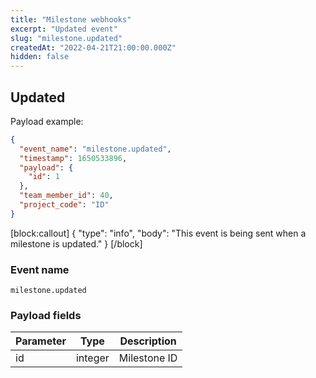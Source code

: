 ```yaml
---
title: "Milestone webhooks"
excerpt: "Updated event"
slug: "milestone.updated"
createdAt: "2022-04-21T21:00:00.000Z"
hidden: false
---
```


## Updated

Payload example:

```json
{
  "event_name": "milestone.updated",
  "timestamp": 1650533896,
  "payload": {
    "id": 1
  },
  "team_member_id": 40,
  "project_code": "ID"
}
```
[block:callout]
{
  "type": "info",
  "body": "This event is being sent when a milestone is updated."
}
[/block]

### Event name

`milestone.updated`

### Payload fields

| Parameter | Type | Description  |
|-----------|------|--------------|
| id        | integer  | Milestone ID |
